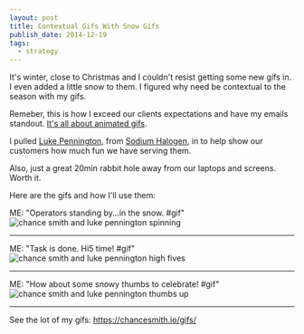 ```yaml
---
layout: post
title: Contextual Gifs With Snow Gifs
publish_date: 2014-12-19
tags:
  - strategy
---
```


It's winter, close to Christmas and I couldn't resist getting some new gifs in. I even added a little snow to them. I figured why need be contextual to the season with my gifs.

Remeber, this is how I exceed our clients expectations and have my emails standout. [It's all about animated gifs](https://blog.chancesmith.org/making-customer-service-and-email-personal/).

I pulled [Luke Pennington](https://www.lukepennington.org/), from [Sodium Halogen](https://sodiumhalogen.com?ref=csio), in to help show our customers how much fun we have serving them.

Also, just a great 20min rabbit hole away from our laptops and screens. Worth it.

Here are the gifs and how I'll use them:

ME: "Operators standing by...in the snow. #gif"
![chance smith and luke pennington spinning](https://chancesmith.io/gifs/snow-ops-stnd-by-chance-luke.gif)

<hr>

ME: "Task is done. Hi5 time! #gif"
![chance smith and luke pennington high fives](https://chancesmith.io/gifs/snow-hi5-chance-luke.gif)

<hr>

ME: "How about some snowy thumbs to celebrate! #gif"
![chance smith and luke pennington thumbs up](https://chancesmith.io/gifs/snow-thumbs-chance-luke.gif)

<hr>

See the lot of my gifs:
https://chancesmith.io/gifs/

